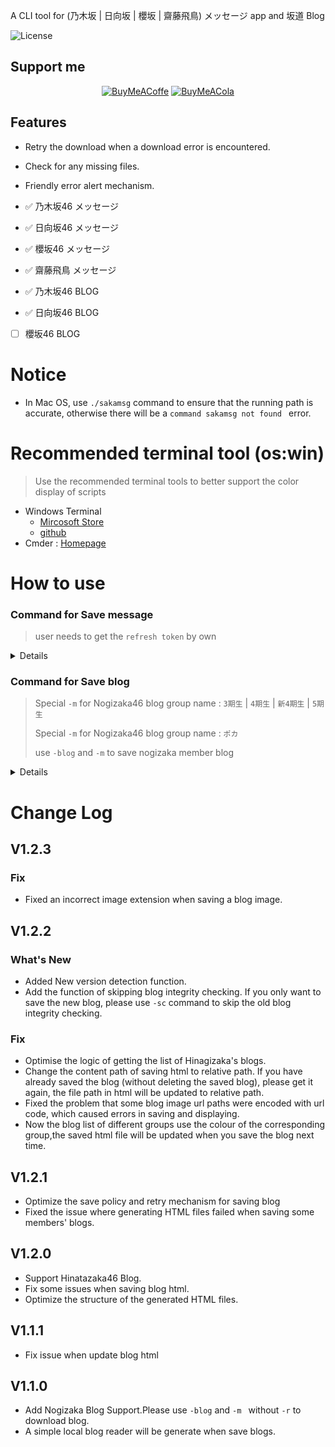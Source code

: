 
A CLI tool for (乃木坂 | 日向坂 | 櫻坂 | 齋藤飛鳥) メッセージ app and 坂道 Blog

![License](https://img.shields.io/badge/license-MIT-yellow)

## Support me
<div align="center">
  <a href="https://www.buymeacoffee.com/limangox"><img src="https://img.shields.io/badge/Buy%20Me%20a%20Coffee-9e3eb2?style=for-the-badge&logo=buy-me-a-coffee&logoColor=fff" alt="BuyMeACoffe"></a>
  <a href="https://afdian.net/a/limangox"><img src="https://img.shields.io/badge/🐳爱发电-Support Me-9e3eb2?style=for-the-badge&logoColor=fff" alt="BuyMeACola"></a>

</div>

## Features
- Retry the download when a download error is encountered.
- Check for any missing files.
- Friendly error alert mechanism.

- ✅ 乃木坂46 メッセージ
- ✅ 日向坂46 メッセージ
- ✅ 櫻坂46 メッセージ
- ✅ 齋藤飛鳥 メッセージ
- ✅ 乃木坂46 BLOG
- ✅ 日向坂46 BLOG
- [ ] 櫻坂46 BLOG

# Notice
- In Mac OS, use `./sakamsg` command to ensure that the running path is accurate, otherwise there will be a `command sakamsg not found ` error.

# Recommended terminal tool (os:win)
> Use the recommended terminal tools to better support the color display of scripts
- Windows Terminal
  - [Mircosoft Store](https://apps.microsoft.com/detail/9n0dx20hk701)
  - [github](https://github.com/microsoft/terminal)
- Cmder : [Homepage](https://cmder.app/)
# How to use
### Command for Save message

>  user needs to get the `refresh token` by own
<details>
  
  - `-r` refresh token | The `-r` command defaults saving files from nogizaka message app.
    
    ```
    sakamsg -r refresh_token 
    ```
  - `-hn` saving files from hinatazaka message app.
    
    ```
    sakamsg -r refresh_token -hn
    ```
  - `-s` saving files from sakurazaka message app.
    
    ```
    sakamsg -r refresh_token -s
    ```
  - `-a` saving files from saitou asuka message app.
    
    ```
    sakamsg -r refresh_token -a
    ```
  - `-m` member name in Japanese.
    
    > You can specify multiple members with'-m'
    
    ```
    sakamsg -r refresh_token -m 遠藤さくら　-m 井上和 
    ```
    > When the `-hn` command is added, the specified hinatazaka member message file will be downloaded
  
    ```
    sakamsg -r refresh_token -hn -m 小坂菜緒　-m 金村美玖 
    ```
    
    > When the `-s` command is added, the specified sakurazaka member message file will be downloaded
    ```
    sakamsg -r refresh_token -s -m 守屋麗奈 -m 森田ひかる
    ```
  - `-p` Download the Thumbnails、voice calling images、offical photos of all members.
    
    ```
    sakamsg -r refresh_token -p
    ```
    > also can with `-hn` to save the thumbnails、voice calling images、offical photos of all members from hinatazaka.
  
    ```
    sakamsg -r refresh_token -p -hn
    ```
    > also can with `-s` to save the thumbnails、voice calling images、offical photos of all members from sakurazaka.
  
    ```
    sakamsg -r refresh_token -p -s
    ```
  - `-q` Query the subscription members (Contains current members that have been subscribed to)
    ```
    sakamsg -r refresh_token -q
    ```
    > with `-hn` command
  
    ```
    sakamsg -r refresh_token -q -hn
    ```
</details>

### Command for Save blog
> Special `-m` for Nogizaka46 blog group name : `3期生` | `4期生` | `新4期生` | `5期生`
> 
> Special `-m` for Nogizaka46 blog group name : `ポカ`
> 
> use `-blog` and `-m` to save nogizaka member blog
<details>

  - add the member's Japanese name after `-m`
    ```
    sakamsg -blog -m 遠藤さくら -m 岩本蓮加 -m 3期生 -m 井上和
    ```
  - use `-blog` and `-hn` and `-m` to save hinatazaka member blog
    ```
    sakamsg -blog -m 加藤史帆 -m 小坂菜緒 -m 上村ひなの -hn
    ```
  - use `-sc` to skipping blog integrity checking
    
    > When this feature is activated, only new blog content will be saved, and no integrity check will be performed on blogs that have already been saved locally.
    ```
    sakamsg -blog -sc -m 遠藤さくら
    ```
  #### Screenshot for html file
  ![ayablog](/img/blog_aya.jpg)
</details>


# Change Log
## V1.2.3
### Fix
- Fixed an incorrect image extension when saving a blog image.

## V1.2.2
### What's New
- Added New version detection function.
- Add the function of skipping blog integrity checking. If you only want to save the new blog, please use `-sc` command to skip the old blog integrity checking.

### Fix
- Optimise the logic of getting the list of Hinagizaka's blogs.
- Change the content path of saving html to relative path. If you have already saved the blog (without deleting the saved blog), please get it again, the file path in html will be updated to relative path.
- Fixed the problem that some blog image url paths were encoded with url code, which caused errors in saving and displaying.
- Now the blog list of different groups use the colour of the corresponding group,the saved html file will be updated when you save the blog next time.

## V1.2.1
- Optimize the save policy and retry mechanism for saving blog
- Fixed the issue where generating HTML files failed when saving some members' blogs.

## V1.2.0
- Support Hinatazaka46 Blog.
- Fix some issues when saving blog html.
- Optimize the structure of the generated HTML files.

## V1.1.1
- Fix issue when update blog html

## V1.1.0
- Add Nogizaka Blog Support.Please use `-blog` and `-m ` without `-r` to download blog.
- A simple local blog reader will be generate when save blogs.


